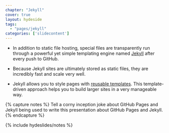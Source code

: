 ```yaml
---
chapter: "Jekyll"
cover: true
layout: hydeside
tags:
  - "pages/jekyll"
categories: ['slidecontent']
---
```


* In addition to static file hosting, special files are transparently run through a powerful yet simple templating engine named [Jekyll](https://github.com/mojombo/jekyll) after every push to GitHub.

* Because Jekyll sites are ultimately stored as static files, they are incredibly fast and scale very well.

* Jekyll allows you to style pages with [reusable templates](TODO). This template-driven approach helps you to build larger sites in a very manageable way.

{% capture notes %}
Tell a corny inception joke about GitHub Pages and Jekyll being used to write this presentation about GitHub Pages and Jekyll.
{% endcapture %}

{% include hydeslides/notes %}
